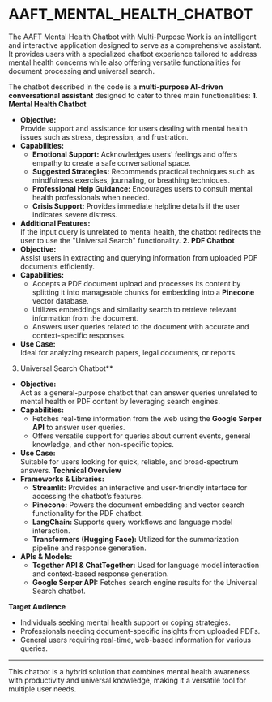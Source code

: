 # AAFT_MENTAL_HEALTH_CHATBOT
The AAFT Mental Health Chatbot with Multi-Purpose Work is an intelligent and interactive application designed to serve as a comprehensive assistant. It provides users with a specialized chatbot experience tailored to address mental health concerns while also offering versatile functionalities for document processing and universal search.


The chatbot described in the code is a **multi-purpose AI-driven conversational assistant** designed to cater to three main functionalities:
 **1. Mental Health Chatbot**
- **Objective:**  
  Provide support and assistance for users dealing with mental health issues such as stress, depression, and frustration.  
- **Capabilities:**  
  - **Emotional Support:** Acknowledges users' feelings and offers empathy to create a safe conversational space.  
  - **Suggested Strategies:** Recommends practical techniques such as mindfulness exercises, journaling, or breathing techniques.  
  - **Professional Help Guidance:** Encourages users to consult mental health professionals when needed.  
  - **Crisis Support:** Provides immediate helpline details if the user indicates severe distress.  
- **Additional Features:**  
  If the input query is unrelated to mental health, the chatbot redirects the user to use the "Universal Search" functionality.
 **2. PDF Chatbot**
- **Objective:**  
  Assist users in extracting and querying information from uploaded PDF documents efficiently.  
- **Capabilities:**  
  - Accepts a PDF document upload and processes its content by splitting it into manageable chunks for embedding into a **Pinecone** vector database.  
  - Utilizes embeddings and similarity search to retrieve relevant information from the document.  
  - Answers user queries related to the document with accurate and context-specific responses.  
- **Use Case:**  
  Ideal for analyzing research papers, legal documents, or reports.

3. Universal Search Chatbot**
- **Objective:**  
  Act as a general-purpose chatbot that can answer queries unrelated to mental health or PDF content by leveraging search engines.  
- **Capabilities:**  
  - Fetches real-time information from the web using the **Google Serper API** to answer user queries.  
  - Offers versatile support for queries about current events, general knowledge, and other non-specific topics.  
- **Use Case:**  
  Suitable for users looking for quick, reliable, and broad-spectrum answers.
 **Technical Overview**
- **Frameworks & Libraries:**  
  - **Streamlit:** Provides an interactive and user-friendly interface for accessing the chatbot’s features.  
  - **Pinecone:** Powers the document embedding and vector search functionality for the PDF chatbot.  
  - **LangChain:** Supports query workflows and language model interaction.  
  - **Transformers (Hugging Face):** Utilized for the summarization pipeline and response generation.  
- **APIs & Models:**  
  - **Together API & ChatTogether:** Used for language model interaction and context-based response generation.  
  - **Google Serper API:** Fetches search engine results for the Universal Search chatbot.

 **Target Audience**
- Individuals seeking mental health support or coping strategies.  
- Professionals needing document-specific insights from uploaded PDFs.  
- General users requiring real-time, web-based information for various queries.

---

This chatbot is a hybrid solution that combines mental health awareness with productivity and universal knowledge, making it a versatile tool for multiple user needs.

